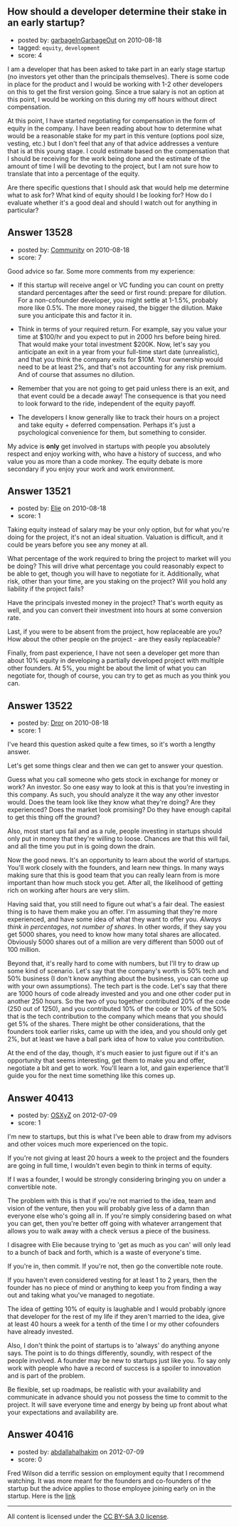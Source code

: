## How should a developer determine their stake in an early startup?

- posted by: [garbageInGarbageOut](https://stackexchange.com/users/-1/4013-garbageingarbageout) on 2010-08-18
- tagged: `equity`, `development`
- score: 4

I am a developer that has been asked to take part in an early stage startup (no investors yet other than the principals themselves).  There is some code in place for the product and I would be working with 1-2 other developers on this to get the first version going.  Since a true salary is not an option at this point, I would be working on this during my off hours without direct compensation.  

At this point, I have started negotiating for compensation in the form of equity in the company.  I have been reading about how to determine what would be a reasonable stake for my part in this venture (options pool size, vesting, etc.) but I don't feel that any of that advice addresses a venture that is at this young stage.  I could estimate based on the compensation that I should be receiving for the work being done and the estimate of the amount of time I will be devoting to the project, but I am not sure how to translate that into a percentage of the equity.  

Are there specific questions that I should ask that would help me determine what to ask for?  What kind of equity should I be looking for? How do I evaluate whether it's a good deal and should I watch out for anything in particular?


## Answer 13528

- posted by: [Community](https://stackexchange.com/users/-1/-1-community) on 2010-08-18
- score: 7

Good advice so far.  Some more comments from my experience:

* If this startup will receive angel or VC funding you can count on pretty standard percentages after the seed or first round: prepare for dilution.  For a non-cofounder developer, you might settle at 1-1.5%, probably more like 0.5%.  The more money raised, the bigger the dilution.  Make sure you anticipate this and factor it in.

* Think in terms of your required return.  For example, say you value your time at $100/hr and you expect to put in 2000 hrs before being hired.  That would make your total investment $200K.  Now, let's say you anticipate an exit in a year from your full-time start date (unrealistic), and that you think the company exits for $10M.  Your ownership would need to be at least 2%, and that's not accounting for any risk premium.  And of course that assumes no dilution.

* Remember that you are not going to get paid unless there is an exit, and that event could be a decade away!  The consequence is that you need to look forward to the ride, independent of the equity payoff.

* The developers I know generally like to track their hours on a project and take equity + deferred compensation.  Perhaps it's just a psychological convenience for them, but something to consider.

My advice is **only** get involved in startups with people you absolutely respect and enjoy working with, who have a history of success, and who value you as more than a code monkey.  The equity debate is more secondary if you enjoy your work and work environment.



## Answer 13521

- posted by: [Elie](https://stackexchange.com/users/-1/1752-elie) on 2010-08-18
- score: 1

Taking equity instead of salary may be your only option, but for what you're doing for the project, it's not an ideal situation. Valuation is difficult, and it could be years before you see any money at all.

What percentage of the work required to bring the project to market will you be doing? This will drive what percentage you could reasonably expect to be able to get, though you will have to negotiate for it. Additionally, what risk, other than your time, are you staking on the project? Will you hold any liability if the project fails?

Have the principals invested money in the project? That's worth equity as well, and you can convert their investment into hours at some conversion rate.

Last, if you were to be absent from the project, how replaceable are you? How about the other people on the project - are they easily replaceable?

Finally, from past experience, I have not seen a developer get more than about 10% equity in developing a partially developed project with multiple other founders. At 5%, you might be about the limit of what you can negotiate for, though of course, you can try to get as much as you think you can.


## Answer 13522

- posted by: [Dror](https://stackexchange.com/users/-1/1057-dror) on 2010-08-18
- score: 1

I've heard this question asked quite a few times, so it's worth a lengthy answer.

Let's get some things clear and then we can get to answer your question.

Guess what you call someone who gets stock in exchange for money or work? An investor. So one easy way to look at this is that you're investing in this company. As such, you should analyze it the way any other investor would. Does the team look like they know what they're doing? Are they experienced? Does the market look promising? Do they have enough capital to get this thing off the ground? 

Also, most start ups fail and as a rule, people investing in startups should only put in money that they're willing to loose. Chances are that this will fail, and all the time you put in is going down the drain.

Now the good news. It's an opportunity to learn about the world of startups. You'll work closely with the founders, and learn new things. In many ways making sure that this is good team that you can really learn from is more important than how much stock you get. After all, the likelihood of getting rich on working after hours are very sliim.

Having said that, you still need to figure out what's a fair deal. The easiest thing is to have them make you an offer. I'm assuming that they're more experienced, and have some idea of what they want to offer you. *Always think in percentages, not number of shares*. In other words, if they say you get 5000 shares, you need to know how many total shares are allocated.  Obviously 5000 shares out of a million are very different than 5000 out of 100 million.

Beyond that, it's really hard to come with numbers, but I'll try to draw up some kind of scenario. Let's say that the company's worth is 50% tech and 50% business (I don't know anything about the business, you can come up with your own assumptions). The tech part is the code. Let's say that there are 1000 hours of code already invested and you and one other coder put in another 250 hours. So the two of you together contributed 20% of the code (250 out of 1250), and you contributed 10% of the code or 10% of the 50% that is the tech contribution to the company which means that you should get 5% of the shares. There might be other considerations, that the founders took earlier risks, came up with the idea, and you should only get 2%, but at least we have a ball park idea of how to value you contribution. 

At the end of the day, though, it's much easier to just figure out if it's an opportunity that seems interesting, get them to make you and offer, negotiate a bit and get to work. You'll learn a lot, and gain experience that'll guide you for the next time something like this comes up.



## Answer 40413

- posted by: [OSXyZ](https://stackexchange.com/users/-1/18691-osxyz) on 2012-07-09
- score: 1

I'm new to startups, but this is what I've been able to draw from my advisors and other voices much more experienced on the topic.

If you're not giving at least 20 hours a week to the project and the founders are going in full time, I wouldn't even begin to think in terms of equity.

If I was a founder, I would be strongly considering bringing you on under a convertible note.

The problem with this is that if you're not married to the idea, team and vision of the venture, then you will probably give less of a damn than everyone else who's going all in.  If you're simply considering based on what you can get, then you're better off going with whatever arrangement that allows you to walk away with a check versus a piece of the business.  

I disagree with Elie because trying to 'get as much as you can' will only lead to a bunch of back and forth, which is a waste of everyone's time.

If you're in, then commit.  If you're not, then go the convertible note route.

If you haven't even considered vesting for at least 1 to 2 years, then the founder   has no piece of mind or anything to keep you from finding a way out and taking what you've managed to negotiate.

The idea of getting 10% of equity is laughable and I would probably ignore that developer for the rest of my life if they aren't married to the idea, give at least 40 hours a week for a tenth of the time I or my other cofounders have already invested. 

Also, I don't think the point of startups is to 'always' do anything anyone says.  The point is to do things differently, soundly, with respect of the people involved.  A founder may be new to startups just like you.  To say only work with people who have a record of success is a spoiler to innovation and is part of the problem.  

Be flexible, set up roadmaps, be realistic with your availability and communicate in advance should you not possess the time to commit to the project.  It will save everyone time and energy by being up front about what your expectations and availability are.


## Answer 40416

- posted by: [abdallahalhakim](https://stackexchange.com/users/-1/18698-abdallahalhakim) on 2012-07-09
- score: 0

<p>Fred Wilson did a terrific session on employment equity that I recommend watching. It was more meant for the founders and co-founders of the startup but the advice applies to those employee joining early on in the startup. Here is the <a href="http://www.avc.com/a_vc/2012/04/mba-mondays-live-employee-equity-archive-and-feedback.html" rel="nofollow">link</a></p>




---

All content is licensed under the [CC BY-SA 3.0 license](https://creativecommons.org/licenses/by-sa/3.0/).
